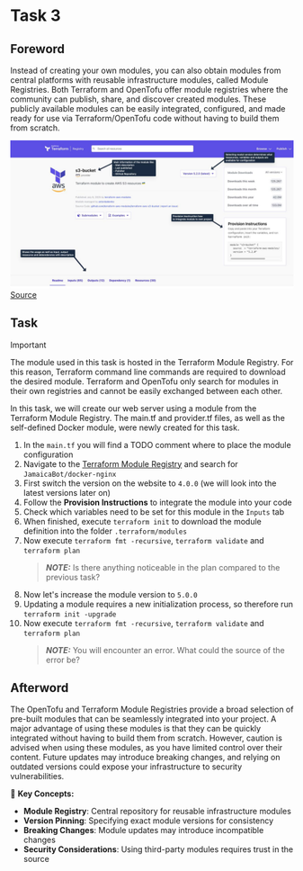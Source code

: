 # Task 3

## Foreword

Instead of creating your own modules, you can also obtain modules from central platforms with reusable infrastructure modules, called Module Registries. Both Terraform and OpenTofu offer module registries where the community can publish, share, and discover created modules. These publicly available modules can be easily integrated, configured, and made ready for use via Terraform/OpenTofu code without having to build them from scratch.

![Module Registry Example](./../assets/terraform_modules_example.jpg)
[Source](https://registry.terraform.io/modules/terraform-aws-modules/s3-bucket/aws/latest) 

## Task
> [!IMPORTANT]
> The module used in this task is hosted in the Terraform Module Registry. For this reason, Terraform command line commands are required to download the desired module. Terraform and OpenTofu only search for modules in their own registries and cannot be easily exchanged between each other.

In this task, we will create our web server using a module from the Terraform Module Registry. The main.tf and provider.tf files, as well as the self-defined Docker module, were newly created for this task.

1. In the `main.tf` you will find a TODO comment where to place the module configuration
2. Navigate to the [Terraform Module Registry](https://registry.terraform.io/browse/modules) and search for `JamaicaBot/docker-nginx`
3. First switch the version on the website to `4.0.0` (we will look into the latest versions later on)
4. Follow the **Provision Instructions** to integrate the module into your code
5. Check which variables need to be set for this module in the `Inputs` tab
6. When finished, execute `terraform init` to download the module definition into the folder `.terraform/modules`
7. Now execute `terraform fmt -recursive`, `terraform validate` and `terraform plan`
   > **_NOTE:_** Is there anything noticeable in the plan compared to the previous task?
8. Now let's increase the module version to `5.0.0`
9. Updating a module requires a new initialization process, so therefore run `terraform init -upgrade`
10. Now execute `terraform fmt -recursive`, `terraform validate` and `terraform plan`
    > **_NOTE:_** You will encounter an error. What could the source of the error be?

## Afterword
The OpenTofu and Terraform Module Registries provide a broad selection of pre-built modules that can be seamlessly integrated into your project. A major advantage of using these modules is that they can be quickly integrated without having to build them from scratch. However, caution is advised when using these modules, as you have limited control over their content. Future updates may introduce breaking changes, and relying on outdated versions could expose your infrastructure to security vulnerabilities.

📝 **Key Concepts:**
- **Module Registry**: Central repository for reusable infrastructure modules
- **Version Pinning**: Specifying exact module versions for consistency
- **Breaking Changes**: Module updates may introduce incompatible changes
- **Security Considerations**: Using third-party modules requires trust in the source